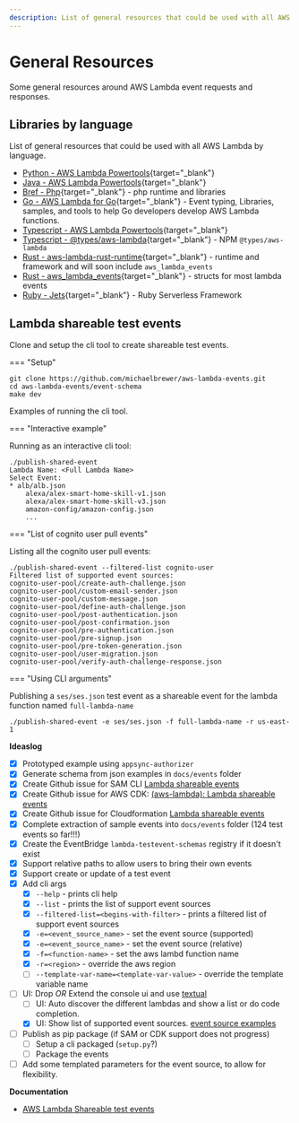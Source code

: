```yaml
---
description: List of general resources that could be used with all AWS Lambda by programming language
---
```


# General Resources

Some general resources around AWS Lambda event requests and responses.

## Libraries by language

List of general resources that could be used with all AWS Lambda by language.

- [Python - AWS Lambda Powertools](https://awslabs.github.io/aws-lambda-powertools-python/latest/){target="_blank"}
- [Java - AWS Lambda Powertools](https://awslabs.github.io/aws-lambda-powertools-java/){target="_blank"}
- [Bref - Php](https://bref.sh/){target="_blank"} - php runtime and libraries
- [Go - AWS Lambda for Go](https://github.com/aws/aws-lambda-go){target="_blank"} - Event typing, Libraries, samples, and tools to help Go developers develop AWS Lambda functions.
- [Typescript - AWS Lambda Powertools](https://awslabs.github.io/aws-lambda-powertools-typescript/latest/){target="_blank"}
- [Typescript - @types/aws-lambda](https://www.npmjs.com/package/@types/aws-lambda){target="_blank"} - NPM `@types/aws-lambda`
- [Rust - aws-lambda-rust-runtime](https://github.com/awslabs/aws-lambda-rust-runtime){target="_blank"} - runtime and framework and will soon include `aws_lambda_events` 
- [Rust - aws_lambda_events](https://github.com/LegNeato/aws-lambda-events){target="_blank"} - structs for most lambda events
- [Ruby - Jets](https://rubyonjets.com){target="_blank"} - Ruby Serverless Framework 

## Lambda shareable test events

Clone and setup the cli tool to create shareable test events.

=== "Setup"

```script
git clone https://github.com/michaelbrewer/aws-lambda-events.git
cd aws-lambda-events/event-schema
make dev
```

Examples of running the cli tool.

=== "Interactive example"

Running as an interactive cli tool:

```script
./publish-shared-event
Lambda Name: <Full Lambda Name>
Select Event:
* alb/alb.json
    alexa/alex-smart-home-skill-v1.json
    alexa/alex-smart-home-skill-v3.json
    amazon-config/amazon-config.json
    ...
```

=== "List of cognito user pull events"

Listing all the cognito user pull events:

```script
./publish-shared-event --filtered-list cognito-user
Filtered list of supported event sources:
cognito-user-pool/create-auth-challenge.json
cognito-user-pool/custom-email-sender.json
cognito-user-pool/custom-message.json
cognito-user-pool/define-auth-challenge.json
cognito-user-pool/post-authentication.json
cognito-user-pool/post-confirmation.json
cognito-user-pool/pre-authentication.json
cognito-user-pool/pre-signup.json
cognito-user-pool/pre-token-generation.json
cognito-user-pool/user-migration.json
cognito-user-pool/verify-auth-challenge-response.json
```

=== "Using CLI arguments"

Publishing a `ses/ses.json` test event as a shareable event for the lambda function named `full-lambda-name`

```script
./publish-shared-event -e ses/ses.json -f full-lambda-name -r us-east-1
```

**Ideaslog**

- [x] Prototyped example using `appsync-authorizer`
- [x] Generate schema from json examples in `docs/events` folder
- [x] Create Github issue for SAM CLI [Lambda shareable events](https://github.com/aws/aws-sam-cli/issues/3763)
- [x] Create Github issue for AWS CDK: [(aws-lambda): Lambda shareable events](https://github.com/aws/aws-cdk/issues/19471)
- [x] Create Github issue for Cloudformation [Lambda shareable events](https://github.com/aws-cloudformation/cloudformation-coverage-roadmap/issues/1113)
- [x] Complete extraction of sample events into `docs/events` folder (124 test events so far!!!)
- [x] Create the EventBridge `lambda-testevent-schemas` registry if it doesn't exist
- [x] Support relative paths to allow users to bring their own events
- [x] Support create or update of a test event
- [x] Add cli args
    - [x] `--help` - prints cli help
    - [x] `--list` - prints the list of support event sources
    - [x] `--filtered-list=<begins-with-filter>` - prints a filtered list of support event sources
    - [x] `-e=<event_source_name>` - set the event source (supported)
    - [x] `-e=<event_source_name>` - set the event source (relative)
    - [x] `-f=<function-name>` - set the aws lambd function name
    - [x] `-r=<region>` - override the aws region
    - [ ] `--template-var-name=<template-var-value>` - override the template variable name
- [ ] UI: Drop _OR_ Extend the console ui and use [textual](https://github.com/Textualize/textual)
    - [ ] UI: Auto discover the different lambdas and show a list or do code completion.
    - [x] UI: Show list of supported event sources. [event source examples](https://github.com/michaelbrewer/aws-lambda-events/tree/main/docs/events)
- [ ] Publish as pip package (if SAM or CDK support does not progress)
    - [ ] Setup a cli packaged (`setup.py`?)
    - [ ] Package the events
- [ ] Add some templated parameters for the event source, to allow for flexibility.

**Documentation**

- [AWS Lambda Shareable test events](https://docs.aws.amazon.com/lambda/latest/dg/testing-functions.html#creating-shareable-events)
